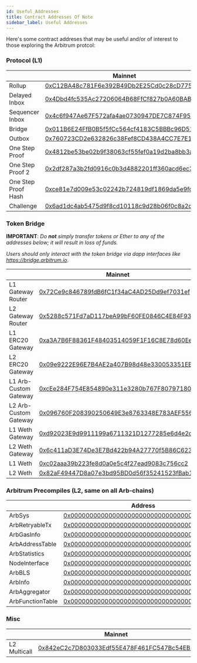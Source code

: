 ```yaml
---
id: Useful_Addresses
title: Contract Addresses Of Note
sidebar_label: Useful Addresses
---
```


Here's some contract addreses that may be useful and/or of interest to those exploring the Arbitrum protcol:

### Protocol (L1)

|                     | Mainnet                                                                                                               | Rinkeby                                                                                                                       |
| ------------------- | --------------------------------------------------------------------------------------------------------------------- | ----------------------------------------------------------------------------------------------------------------------------- |
| Rollup              | [0xC12BA48c781F6e392B49Db2E25Cd0c28cD77531A](https://etherscan.io/address/0xC12BA48c781F6e392B49Db2E25Cd0c28cD77531A) | [0xFe2c86CF40F89Fe2F726cFBBACEBae631300b50c](https://rinkeby.etherscan.io/address/0xFe2c86CF40F89Fe2F726cFBBACEBae631300b50c) |
| Delayed Inbox       | [0x4Dbd4fc535Ac27206064B68FfCf827b0A60BAB3f](https://etherscan.io/address/0x4Dbd4fc535Ac27206064B68FfCf827b0A60BAB3f) | [0x578BAde599406A8fE3d24Fd7f7211c0911F5B29e](https://rinkeby.etherscan.io/address/0x578BAde599406A8fE3d24Fd7f7211c0911F5B29e) |
| Sequencer Inbox     | [0x4c6f947Ae67F572afa4ae0730947DE7C874F95Ef](https://etherscan.io/address/0x4c6f947Ae67F572afa4ae0730947DE7C874F95Ef) | [0xe1ae39e91c5505f7f0ffc9e2bbf1f6e1122dcfa8](https://rinkeby.etherscan.io/address/0xe1ae39e91c5505f7f0ffc9e2bbf1f6e1122dcfa8) |
| Bridge              | [0x011B6E24FfB0B5f5fCc564cf4183C5BBBc96D515](https://etherscan.io/address/0x011B6E24FfB0B5f5fCc564cf4183C5BBBc96D515) | [0x9a28e783c47bbeb813f32b861a431d0776681e95](https://rinkeby.etherscan.io/address/0x9a28e783c47bbeb813f32b861a431d0776681e95) |
| Outbox              | [0x760723CD2e632826c38Fef8CD438A4CC7E7E1A40](https://etherscan.io/address/0x760723CD2e632826c38Fef8CD438A4CC7E7E1A40) | [0x2360A33905dc1c72b12d975d975F42BaBdcef9F3](https://rinkeby.etherscan.io/address/0x2360A33905dc1c72b12d975d975F42BaBdcef9F3) |
| One Step Proof      | [0x4812be53be02b9f38063cf55fef0a19d2ba8bb3a](https://etherscan.io/address/0x4812be53be02b9f38063cf55fef0a19d2ba8bb3a) | [0x6210a4eD13A487a5925EBe956b7a6E0b83325DA4](https://rinkeby.etherscan.io/address/0x6210a4eD13A487a5925EBe956b7a6E0b83325DA4) |
| One Step Proof 2    | [0x2df287a3b2fd0916c0b3d4882201ff360acd6ec3](https://etherscan.io/address/0x2df287a3b2fd0916c0b3d4882201ff360acd6ec3) | [0xb1F17484b93037d898b86E760fFA4B1E62445B8e](https://rinkeby.etherscan.io/address/0xb1F17484b93037d898b86E760fFA4B1E62445B8e) |
| One Step Proof Hash | [0xce81e7d009e53c02242b724819df1869da5e9fd8](https://etherscan.io/address/0xce81e7d009e53c02242b724819df1869da5e9fd8) | [0x0Cfb138F6Ca11D794907FA9cC01920EB93CBFF45](https://rinkeby.etherscan.io/address/0x0Cfb138F6Ca11D794907FA9cC01920EB93CBFF45) |
| Challenge           | [0x6ad1dc4ab5475d9f8cd10118c9d28b06f0c8a2d9](https://etherscan.io/address/0x6ad1dc4ab5475d9f8cd10118c9d28b06f0c8a2d9) | [0x57094dcd1F928076FaEe852EDdb933997845A4e4](https://rinkeby.etherscan.io/address/0x57094dcd1F928076FaEe852EDdb933997845A4e4) |

### Token Bridge

**IMPORTANT**: _Do **not** simply transfer tokens or Ether to any of the addresses below; it will result in loss of funds._

_Users should only interact with the token bridge via dapp interfaces like https://bridge.arbitrum.io_.

|                       | Mainnet                                                                                                               | Rinkeby                                                                                                                               |
| --------------------- | --------------------------------------------------------------------------------------------------------------------- | ------------------------------------------------------------------------------------------------------------------------------------- |
| L1 Gateway Router     | [0x72Ce9c846789fdB6fC1f34aC4AD25Dd9ef7031ef](https://etherscan.io/address/0x72Ce9c846789fdB6fC1f34aC4AD25Dd9ef7031ef) | [0x70C143928eCfFaf9F5b406f7f4fC28Dc43d68380](https://rinkeby.etherscan.io/address/0x70C143928eCfFaf9F5b406f7f4fC28Dc43d68380)         |
| L2 Gateway Router     | [0x5288c571Fd7aD117beA99bF60FE0846C4E84F933](https://arbiscan.io/address/0x5288c571Fd7aD117beA99bF60FE0846C4E84F933)  | [0x9413AD42910c1eA60c737dB5f58d1C504498a3cD](https://rinkeby-explorer.arbitrum.io/address/0x9413AD42910c1eA60c737dB5f58d1C504498a3cD) |
| L1 ERC20 Gateway      | [0xa3A7B6F88361F48403514059F1F16C8E78d60EeC](https://etherscan.io/address/0xa3A7B6F88361F48403514059F1F16C8E78d60EeC) | [0x91169Dbb45e6804743F94609De50D511C437572E](https://rinkeby.etherscan.io/address/0x91169Dbb45e6804743F94609De50D511C437572E)         |
| L2 ERC20 Gateway      | [0x09e9222E96E7B4AE2a407B98d48e330053351EEe](https://arbiscan.io/address/0x09e9222E96E7B4AE2a407B98d48e330053351EEe)  | [0x195C107F3F75c4C93Eba7d9a1312F19305d6375f](https://rinkeby-explorer.arbitrum.io/address/0x195C107F3F75c4C93Eba7d9a1312F19305d6375f) |
| L1 Arb-Custom Gateway | [0xcEe284F754E854890e311e3280b767F80797180d](https://etherscan.io/address/0xcEe284F754E854890e311e3280b767F80797180d) | [0x917dc9a69F65dC3082D518192cd3725E1Fa96cA2](https://rinkeby.etherscan.io/address/0x917dc9a69F65dC3082D518192cd3725E1Fa96cA2)         |
| L2 Arb-Custom Gateway | [0x096760F208390250649E3e8763348E783AEF5562](https://arbiscan.io/address/0x096760F208390250649E3e8763348E783AEF5562)  | [0x9b014455AcC2Fe90c52803849d0002aeEC184a06](https://arbiscan.io/address/0x9b014455AcC2Fe90c52803849d0002aeEC184a06)                  |
| L1 Weth Gateway       | [0xd92023E9d9911199a6711321D1277285e6d4e2db](https://etherscan.io/address/0xd92023E9d9911199a6711321D1277285e6d4e2db) | [0x81d1a19cf7071732D4313c75dE8DD5b8CF697eFD](https://rinkeby.etherscan.io/address/0x81d1a19cf7071732D4313c75dE8DD5b8CF697eFD)         |
| L2 Weth Gateway       | [0x6c411aD3E74De3E7Bd422b94A27770f5B86C623B](https://arbiscan.io/address/0x6c411aD3E74De3E7Bd422b94A27770f5B86C623B)  | [0xf94bc045c4E926CC0b34e8D1c41Cd7a043304ac9](https://rinkeby-explorer.arbitrum.io/address/0xf94bc045c4E926CC0b34e8D1c41Cd7a043304ac9)                  |
| L1 Weth               | [0xc02aaa39b223fe8d0a0e5c4f27ead9083c756cc2](https://etherscan.io/address/0xc02aaa39b223fe8d0a0e5c4f27ead9083c756cc2) | [0xc778417E063141139Fce010982780140Aa0cD5Ab](https://rinkeby.etherscan.io/address/0xc778417E063141139Fce010982780140Aa0cD5Ab)         |
| L2 Weth               | [0x82aF49447D8a07e3bd95BD0d56f35241523fBab1](https://arbiscan.io/address/0x82aF49447D8a07e3bd95BD0d56f35241523fBab1)  | [0xB47e6A5f8b33b3F17603C83a0535A9dcD7E32681](https://arbiscan.io/address/0xB47e6A5f8b33b3F17603C83a0535A9dcD7E32681)                  |

### Arbitrum Precompiles (L2, same on all Arb-chains)

|                  | Address                                                                                                              |
| ---------------- | -------------------------------------------------------------------------------------------------------------------- |
| ArbSys           | [0x0000000000000000000000000000000000000064](https://arbiscan.io/address/0x0000000000000000000000000000000000000064) |
| ArbRetryableTx   | [0x000000000000000000000000000000000000006E](https://arbiscan.io/address/0x000000000000000000000000000000000000006E) |
| ArbGasInfo       | [0x000000000000000000000000000000000000006C](https://arbiscan.io/address/0x000000000000000000000000000000000000006C) |
| ArbAddressTable  | [0x0000000000000000000000000000000000000066](https://arbiscan.io/address/0x0000000000000000000000000000000000000066) |
| ArbStatistics    | [0x000000000000000000000000000000000000006F](https://arbiscan.io/address/0x000000000000000000000000000000000000006F) |
| NodeInterface    | [0x00000000000000000000000000000000000000C8](https://arbiscan.io/address/0x00000000000000000000000000000000000000C8) |
| ArbBLS           | [0x0000000000000000000000000000000000000067](https://arbiscan.io/address/0x0000000000000000000000000000000000000067) |
| ArbInfo          | [0x0000000000000000000000000000000000000065](https://arbiscan.io/address/0x0000000000000000000000000000000000000065) |
| ArbAggregator    | [0x000000000000000000000000000000000000006D](https://arbiscan.io/address/0x000000000000000000000000000000000000006D) |
| ArbFunctionTable | [0x0000000000000000000000000000000000000068](https://arbiscan.io/address/0x0000000000000000000000000000000000000068) |

### Misc

|              | Mainnet                                                                                                              | Rinkeby                                                                                                                               |
| ------------ | -------------------------------------------------------------------------------------------------------------------- | ------------------------------------------------------------------------------------------------------------------------------------- |
| L2 Multicall | [0x842eC2c7D803033Edf55E478F461FC547Bc54EB2](https://arbiscan.io/address/0x842eC2c7D803033Edf55E478F461FC547Bc54EB2) | [0x5D6e06d3E154C5DBEC91317f0d04AE03AB49A273](https://rinkeby-explorer.arbitrum.io/address/0x5D6e06d3E154C5DBEC91317f0d04AE03AB49A273) |
